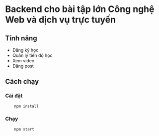 # Backend cho bài tập lớn Công nghệ Web và dịch vụ trực tuyến

## Tính năng
- Đăng ký học
- Quản lý tiến độ học 
- Xem video
- Đăng post

## Cách chạy

### Cài đặt

```bash
    npm install
```

### Chạy

```bash
    npm start
```
